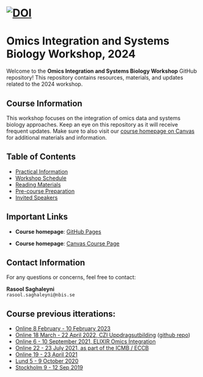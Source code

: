 [![DOI](https://zenodo.org/badge/172930292.svg)](https://zenodo.org/badge/latestdoi/172930292)
=========================================
# Omics Integration and Systems Biology Workshop, 2024

Welcome to the **Omics Integration and Systems Biology Workshop** GitHub repository! This repository contains resources, materials, and updates related to the 2024 workshop.

## Course Information

This workshop focuses on the integration of omics data and systems biology approaches. Keep an eye on this repository as it will receive frequent updates. Make sure to also visit our [course homepage on Canvas](https://uppsala.instructure.com/courses/96642) for additional materials and information.

## Table of Contents

- [Practical Information](https://nbisweden.github.io/workshop_omics_integration/practical_info.html)
- [Workshop Schedule](https://nbisweden.github.io/workshop_omics_integration/schedule.html)
- [Reading Materials](https://nbisweden.github.io/workshop_omics_integration/reading_materials.html)
- [Pre-course Preparation](https://nbisweden.github.io/workshop_omics_integration/precourse.html)
- [Invited Speakers](https://nbisweden.github.io/workshop_omics_integration/invited_speakers.html)

## Important Links

- **Course homepage**: [GitHub Pages](https://nbisweden.github.io/workshop_omics_integration/)

- **Course homepage**: [Canvas Course Page](https://uppsala.instructure.com/courses/96642)

## Contact Information

For any questions or concerns, feel free to contact:

**Rasool Saghaleyni**  
`rasool.saghaleyni@nbis.se`

## Course previous itterations:

- [Online 8 February - 10 February 2023][8]
- [Online 18 March - 22 April 2022, CZI Uppdragsutbilding][6] ([github repo][7])  
- [Online 6 - 10 September 2021, ELIXIR Omics Integration][5]
- [Online 22 - 23 July 2021, as part of the ICMB / ECCB][4]
- [Online 19 - 23 April 2021][3]
- [Lund 5 - 9 October 2020][2]
- [Stockholm 9 - 12 Sep 2019][1]

[8]: https://uppsala.instructure.com/courses/75208
[7]: https://github.com/NBISweden/sms6012_CZIomicsint
[6]: https://uppsala.instructure.com/courses/67276
[5]: https://github.com/NBISweden/workshop_omics_integration/releases/tag/course2109
[4]: https://github.com/NBISweden/workshop_omicsint_ISMBECCB/
[3]: https://github.com/NBISweden/workshop_omics_integration/tree/course2104
[2]: https://github.com/NBISweden/workshop_omics_integration/tree/course2010
[1]: https://github.com/NBISweden/workshop_omics_integration/tree/c60abb4579849bb8a0acd756d1aa9e71125265ac

